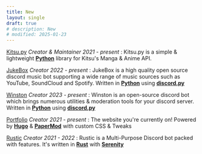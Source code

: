 ```yaml
--- 
title: New
layout: single
draft: true
# description: New
# modified: 2025-01-23
---
```


[Kitsu.py](https://github.com/MrArkon/kitsu.py) *Creator & Maintainer* *2021 - present*
: Kitsu.py is a simple & lightweight [**Python**](https://python.org) library for Kitsu's Manga & Anime API.

[JukeBox](https://github.com/MrArkon/JukeBox) *Creator* *2022 - present*
: JukeBox is a high quality open source discord music bot supporting a wide range of music sources such as YouTube, SoundCloud and Spotify. Written in [**Python**](https://python.org) using [**discord.py**](https://github.com/Rapptz/discord.py)

[Winston](https://github.com/MrArkon/JukeBox) *Creator* *2023 - present*
: Winston is an open-source discord bot which brings numerous utilities & moderation tools for your discord server. Written in [**Python**](https://python.org) using [**discord.py**](https://github.com/Rapptz/discord.py)

[Portfolio](https://mrarkon.github.io) *Creator* *2021 - present*
: The website you're currently on! Powered by [**Hugo**](https://gohugo.io/) & [**PaperMod**](https://git.io/hugopapermod) with custom CSS & Tweaks

[Rustic](https://github.com/MrArkon/Rustic) *Creator* *2021 - 2022*
: Rustic is a Multi-Purpose Discord bot packed with features. It's written in [**Rust**](https://rust-lang.org) with [**Serenity**](http://github.com/serenity-rs/serenity)